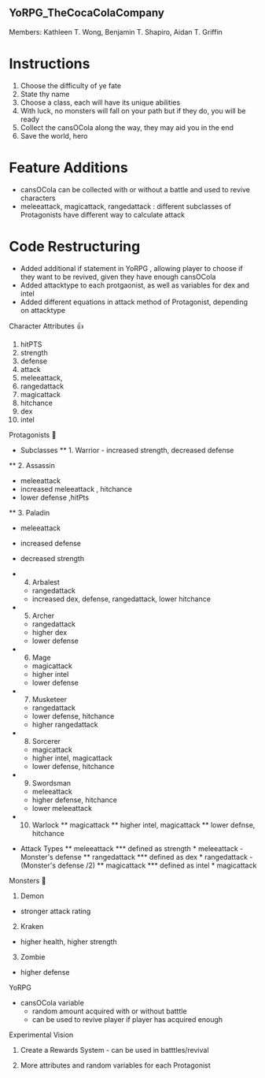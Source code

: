 YoRPG_TheCocaColaCompany
---
Members: Kathleen T.  Wong, Benjamin T. Shapiro, Aidan T. Griffin

# Instructions
1. Choose the difficulty of ye fate
2. State thy name
3. Choose a class, each will have its unique abilities
4. With luck, no monsters will fall on your path but if they do, you will be ready
5. Collect the cansOCola along the way, they may aid you in the end
6. Save the world, hero

# Feature Additions
  * cansOCola can be collected with or without a battle and used to revive characters
  * meleeattack, magicattack, rangedattack : different subclasses of Protagonists have different way to calculate attack

# Code Restructuring
  * Added additional if statement in YoRPG , allowing player to choose if they want to be revived, given they have enough cansOCola
  * Added attacktype to each protgaonist, as well as variables for dex and intel
  * Added different equations in attack method of Protagonist, depending on attacktype

Character Attributes :thumbsup:

1. hitPTS
2. strength
3. defense
4. attack
5. meleeattack,
6. rangedattack
7. magicattack
8. hitchance
9. dex
10. intel

Protagonists :angel:
 * Subclasses
** 1. Warrior - increased strength, decreased defense

** 2. Assassin
  * meleeattack
  * increased meleeattack , hitchance
  * lower defense ,hitPts

** 3. Paladin
  * meleeattack
  * increased defense
  * decreased strength

* 4. Arbalest
  * rangedattack
  * increased dex, defense, rangedattack, lower hitchance

* 5. Archer
  * rangedattack
  * higher dex
  * lower defense

* 6. Mage
  * magicattack
  * higher intel
  * lower defense

* 7. Musketeer
  * rangedattack
  * lower defense, hitchance
  * higher rangedattack

* 8. Sorcerer
  * magicattack
  * higher intel, magicattack
  * lower defense, hitchance

* 9. Swordsman
  * meleeattack
  * higher defense, hitchance
  * lower meleeattack

* 10. Warlock
  ** magicattack
  ** higher intel, magicattack
  ** lower defnse, hitchance
* Attack Types
  ** meleeattack
    *** defined as strength * meleeattack - Monster's defense
  ** rangedattack
    *** defined as dex * rangedattack - (Monster's defense /2)
  ** magicattack
  *** defined as intel * magicattack

Monsters :japanese_ogre:

1. Demon
  * stronger attack rating

2. Kraken
  * higher health, higher strength

3. Zombie
  * higher defense

YoRPG
  * cansOCola variable
    * random amount acquired with or without batttle
    * can be used to revive player if player has acquired enough

Experimental Vision

1. Create a Rewards System - can be used in batttles/revival

2. More attributes and random variables for each Protagonist
